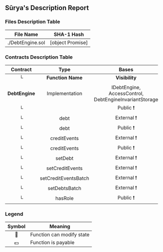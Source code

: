 ## Sūrya's Description Report

### Files Description Table


|  File Name  |  SHA-1 Hash  |
|-------------|--------------|
| ./DebtEngine.sol | [object Promise] |


### Contracts Description Table


|  Contract  |         Type        |       Bases      |                  |                 |
|:----------:|:-------------------:|:----------------:|:----------------:|:---------------:|
|     └      |  **Function Name**  |  **Visibility**  |  **Mutability**  |  **Modifiers**  |
||||||
| **DebtEngine** | Implementation | IDebtEngine, AccessControl, DebtEngineInvariantStorage |||
| └ | <Constructor> | Public ❗️ | 🛑  |NO❗️ |
| └ | debt | External ❗️ |   |NO❗️ |
| └ | debt | Public ❗️ |   |NO❗️ |
| └ | creditEvents | External ❗️ |   |NO❗️ |
| └ | creditEvents | Public ❗️ |   |NO❗️ |
| └ | setDebt | External ❗️ | 🛑  | onlyRole |
| └ | setCreditEvents | External ❗️ | 🛑  | onlyRole |
| └ | setCreditEventsBatch | External ❗️ | 🛑  | onlyRole |
| └ | setDebtsBatch | External ❗️ | 🛑  | onlyRole |
| └ | hasRole | Public ❗️ |   |NO❗️ |


### Legend

|  Symbol  |  Meaning  |
|:--------:|-----------|
|    🛑    | Function can modify state |
|    💵    | Function is payable |
